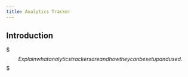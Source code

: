 ```yaml
---
title: Analytics Tracker
---
```


## Introduction

$$$
Explain what analytics trackers are and how they can be set up and used.
$$$